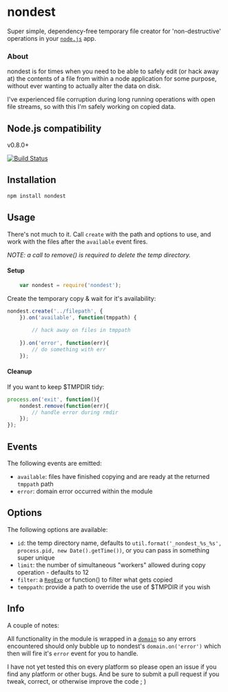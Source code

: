 # nondest

Super simple, dependency-free temporary file creator for 'non-destructive' operations in your [`node.js`][1] app. 

### About
nondest is for times when you need to be able to safely edit (or hack away at) the contents of a file from within a node application for some purpose, without ever wanting to actually alter the data on disk.  

I've experienced file corruption during long running operations with open file streams, so with this I'm safely working on copied data.     

## Node.js compatibility
v0.8.0+

[![Build Status](https://travis-ci.org/mattbieber/nondest.png)](https://travis-ci.org/mattbieber/nondest)

## Installation

```bash
npm install nondest
```

## Usage
There's not much to it.  Call `create` with the path and options to use, and work with the files after the `available` event fires.  

*NOTE: a call to remove() is required to delete the temp directory.* 

#### Setup

```javascript
    var nondest = require('nondest');
```
Create the temporary copy & wait for it's availability:

```javascript
nondest.create('../filepath', {
    }).on('available', function(tmppath) {
    
		// hack away on files in tmppath	
	
	}).on('error', function(err){
		// do something with err
	});
```

#### Cleanup
If you want to keep $TMPDIR tidy:
```javascript
process.on('exit', function(){
	nondest.remove(function(err){
		// handle error during rmdir
    });
});
```

## Events
The following events are emitted:

- `available`: files have finished copying and are ready at the returned `tmppath` path
- `error`: domain error occurred within the module

## Options
The following options are available:

- `id`: the temp directory name, defaults to `util.format('_nondest_%s_%s', process.pid, new Date().getTime())`, or you can pass in something super unique
- `limit`: the number of simultaneous "workers" allowed during copy operation - defaults to 12
- `filter`: a [`RegExp`][3] or function() to filter what gets copied
- `temppath`: provide a path to override the use of $TMPDIR if you wish

## Info
A couple of notes:

All functionality in the module is wrapped in a [`domain`][2] so any errors encountered should only bubble up to nondest's `domain.on('error')` which then will fire it's `error` event for you to handle. 

I have not yet tested this on every platform so please open an issue if you find any platform or other bugs.  And be sure to submit a pull request if you tweak, correct, or otherwise improve the code ; ) 

[1]: http://nodejs.org/
[2]: http://nodejs.org/api/domain.html
[3]: https://developer.mozilla.org/en-US/docs/Web/JavaScript/Reference/Global_Objects/RegExp
[logo]: http://sassdocjs.com/nondest.png